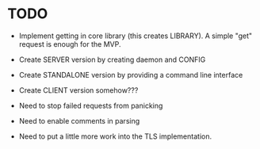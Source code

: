 # TODO
- Implement getting in core library (this creates LIBRARY). A simple "get" request is enough for the MVP.
- Create SERVER version by creating daemon and CONFIG
- Create STANDALONE version by providing a command line interface
- Create CLIENT version somehow???

- Need to stop failed requests from panicking
- Need to enable comments in parsing

- Need to put a little more work into the TLS implementation.